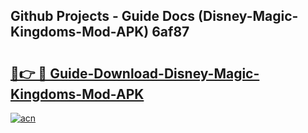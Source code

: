 ## Github Projects - Guide Docs (Disney-Magic-Kingdoms-Mod-APK) 6af87

# <h2><a href="https://apkcomod.com?title=Disney-Magic-Kingdoms-Mod-APK">🔗👉 🔴 Guide-Download-Disney-Magic-Kingdoms-Mod-APK </a></h2>

[![acn](https://github.com/user-attachments/assets/0f9c940e-d8b0-45ae-aac7-cd30a18b3e1c)](https://apkcomod.com?title=Disney-Magic-Kingdoms-Mod-APK)
